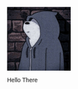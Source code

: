 <body style="font-family: 'Lexend', sans-serif">


<img class="profile" height="150" width="150" align="center" src="assets/pic.jpeg">


<p>Hello There</p>
</body>